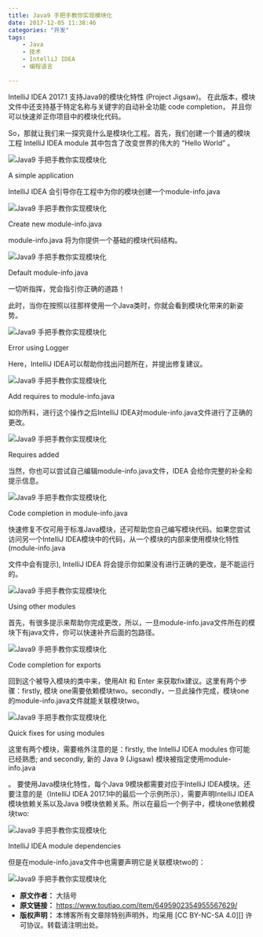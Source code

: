 ```yaml
---
title: Java9 手把手教你实现模块化
date: 2017-12-05 11:38:46
categories: "开发"
tags:
	- Java
	- 技术
	- IntelliJ IDEA
	- 编程语言

---
```


IntelliJ IDEA 2017.1 支持Java9的模块化特性 (Project Jigsaw)。 在此版本，模块文件中还支持基于特定名称与关键字的自动补全功能 code completion， 并且你可以快速斧正你项目中的模块化代码。

So，那就让我们来一探究竟什么是模块化工程。首先，我们创建一个普通的模块工程 IntelliJ IDEA module 其中包含了改变世界的伟大的 “Hello World” 。

![Java9 手把手教你实现模块化][Java9]

A simple application

IntelliJ IDEA 会引导你在工程中为你的模块创建一个module-info.java

![Java9 手把手教你实现模块化][Java9 1]

Create new module-info.java

module-info.java 将为你提供一个基础的模块代码结构。

![Java9 手把手教你实现模块化][Java9 2]

Default module-info.java

一切听指挥，党会指引你正确的道路！

此时，当你在按照以往那样使用一个Java类时，你就会看到模块化带来的新姿势。

![Java9 手把手教你实现模块化][Java9 3]

Error using Logger

Here，IntelliJ IDEA可以帮助你找出问题所在，并提出修复建议。

![Java9 手把手教你实现模块化][Java9 4]

Add requires to module-info.java

如你所料，进行这个操作之后IntelliJ IDEA对module-info.java文件进行了正确的更改。

![Java9 手把手教你实现模块化][Java9 5]

Requires added

当然，你也可以尝试自己编辑module-info.java文件，IDEA 会给你完整的补全和提示信息。

![Java9 手把手教你实现模块化][Java9 6]

Code completion in module-info.java

快速修复不仅可用于标准Java模块，还可帮助您自己编写模块代码。如果您尝试访问另一个IntelliJ IDEA模块中的代码，从一个模块的内部来使用模块化特性 (module-info.java

文件中会有提示), IntelliJ IDEA 将会提示你如果没有进行正确的更改，是不能运行的。

![Java9 手把手教你实现模块化][Java9 7]

Using other modules

首先，有很多提示来帮助你完成更改，所以，一旦module-info.java文件所在的模块下有java文件，你可以快速补齐后面的包路径。

![Java9 手把手教你实现模块化][Java9 8]

Code completion for exports

回到这个被导入模块的类中来，使用Alt 和 Enter 来获取fix建议。这里有两个步骤：firstly, 模块 one需要依赖模块two。secondly，一旦此操作完成，模块one的module-info.java文件就能关联模块two。

![Java9 手把手教你实现模块化][Java9 9]

Quick fixes for using modules

这里有两个模块，需要格外注意的是：firstly, the IntelliJ IDEA modules 你可能已经熟悉; and secondly, 新的 Java 9 (Jigsaw) 模块被指定使用module-info.java

。 要使用Java模块化特性，每个Java 9模块都需要对应于IntelliJ IDEA模块。还要注意的是（IntelliJ IDEA 2017.1中的最后一个示例所示），需要声明IntelliJ IDEA模块依赖关系以及Java 9模块依赖关系。所以在最后一个例子中，模块one依赖模块two:

![Java9 手把手教你实现模块化][Java9 10]

IntelliJ IDEA module dependencies

但是在module-info.java文件中也需要声明它是关联模块two的：

![Java9 手把手教你实现模块化][Java9 11]


[Java9]: /pro/os/crawler/RYAV-7VQZ-QV3E.jpg
[Java9 1]: /pro/os/crawler/MII3-EEBB-RVJE.jpg
[Java9 2]: /pro/os/crawler/6BFM-R3RV-NUJJ.jpg
[Java9 3]: /pro/os/crawler/VA6F-NIR2-QF2I.jpg
[Java9 4]: /pro/os/crawler/AUBM-3YYB-ZENV.jpg
[Java9 5]: /pro/os/crawler/BMMA-ZMFZ-UB7R.jpg
[Java9 6]: /pro/os/crawler/2MJF-RB63-UYVE.jpg
[Java9 7]: /pro/os/crawler/VJFN-RUYB-QR7J.jpg
[Java9 8]: /pro/os/crawler/ZURQ-BJUV-ARA2.gif
[Java9 9]: /pro/os/crawler/ZAZU-FZJY-EM2Q.gif
[Java9 10]: /pro/os/crawler/QFZ6-FRM6-3UNV.jpg
[Java9 11]: /pro/os/crawler/EERR-VUNA-7ZAY.jpg
 *  **原文作者：** 大括号
 *  **原文链接：** https://www.toutiao.com/item/6495902354955567629/
 *  **版权声明：** 本博客所有文章除特别声明外，均采用 [CC BY-NC-SA 4.0][] 许可协议。转载请注明出处。